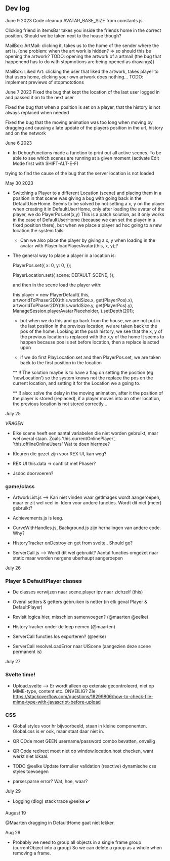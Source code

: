 ## Dev log

June 9 2023
Code cleanup AVATAR_BASE_SIZE from constants.js

Clicking friend in itemsBar takes you inside the friends home in the correct position. Should we be taken next to the house though?

MailBox: ArtMail: clicking it, takes us to the home of the sender where the art is. 
(one problem: when the art work is hidden? => so should this be opening the artwork? 
TODO: opening the artwork of a artmail (the bug that happenend has to do with stopmotions are being opened as drawings)) 

MailBox: Liked Art: clicking the user that liked the artwork, takes player to that users home, clicking your own artwork does nothing...
TODO: implement previews of stopmototions

June 7 2023
Fixed the bug that kept the location of the last user logged in and passed it on to the next user

Fixed the bug that when a position is set on a player, that the history is not always replaced when needed

Fixed the bug that the moving animation was too long when moving by dragging and causing a late update of the players position in the url, history and on the network

June 6 2023
- In DebugFunctions made a function to print out all active scenes. To be able to see which scenes are running at a given moment (activate Edit Mode first with SHIFT-ALT-E-F)

trying to find the cause of the bug that the server location is not loaded

May 30 2023
- Switching a Player to a different Location (scene) and placing them in a position in that scene was giving a bug with going back in the DefaultUserHome. Seems to be solved by not setting a x, y on the player when creating it in DefaultUserHome, only after loading the avatar of the player, we do PlayerPos.set(x,y)
This is a patch solution, as it only works in the case of DefaultUserHome (because we can set the player in a fixed position there), but when we place a player ad hoc going to a new location the system fails:
    - Can we also place the player by giving a x, y when loading in the avatar with Player.loadPlayerAvatar(this, x, y);?
- The general way to place a player in a location is: 

    PlayerPos.set({
      x: 0,
      y: 0,
    });

    PlayerLocation.set({
      scene: DEFAULT_SCENE,
    });

    and then in the scene load the player with:

    this.player = new PlayerDefault(
      this,
      artworldToPhaser2DX(this.worldSize.x, get(PlayerPos).x),
      artworldToPhaser2DY(this.worldSize.y, get(PlayerPos).y),
      ManageSession.playerAvatarPlaceholder,
    ).setDepth(201);

    * but when we do this and go back from the house, we are not put in the last position in the previous location, we are taken back to the pos of the home.
    Looking at the push history, we see that the x, y of the previous location is replaced with the x,y of the home
    It seems to happen because pos is set before location, then a replace is acted upon

    * if we do first PlayLocation.set and then PlayerPos.set, we are taken back to the first position in the location

    ** !! The solution maybe is to have a flag on setting the position (eg 'newLocation') so the system knows not the replace the pos on the current location, and setting it for the Location we a going to.

    ** !! also: solve the delay in the moving animation, after it the position of the player is stored (replaced), if a player moves into an other location, the previous location is not stored correctly... 


July 25

_VRAGEN_

- Elke scene heeft een aantal variabelen die niet worden gebruikt, maar wel overal staan. Zoals 'this.currentOnlinePlayer', 'this.offlineOnlineUsers' Wat te doen hiermee?

- Kleuren die gezet zijn voor REX UI, kan weg?
- REX UI this.data -> conflict met Phaser?

- Jsdoc doorvoeren?


### game/class

- ArtworkList.js --> Kan niet vinden waar getImages wordt aangeroepen, maar er zit wel veel in. Idem voor andere functies. Wordt dit niet (meer) gebruikt?

- Achievements.js is leeg. 

- CurveWithHandles.js, Background.js zijn herhalingen van andere code. Why?

- HistoryTracker onDestroy en get from svelte.. Should go?

- ServerCall.js --> Wordt dit wel gebruikt? Aantal functies omgezet naar static maar worden nergens uberhaupt aangeroepen



July 26

### Player & DefaultPlayer classes

- De classes verwijzen naar scene.player ipv naar zichzelf (this)
- Overal setters & getters gebruiken is netter (in elk geval Player & DefaultPlayer) 
- Revisit logica hier, misschien samenvoegen? (@maarten @eelke)



- HistoryTracker onder de loep nemen (@maarten)
- ServerCall functies los exporteren? (@eelke)
- ServerCall resolveLoadError naar UIScene (aangezien deze scene permanent is)




July 27

### Svelte time!

- Upload.svelte --> Er wordt alleen op extensie gecontroleerd, niet op MIME-type, content etc. ONVEILIG? ZIe https://stackoverflow.com/questions/18299806/how-to-check-file-mime-type-with-javascript-before-upload



### CSS 
- Global styles voor hr bijvoorbeeld, staan in kleine componenten. Global.css is er ook, maar staat daar niet in.

- QR COde moet GEEN username/password combo bevatten, onveilig

- QR Code redirect moet niet op window.location.host checken, want werkt niet lokaal. 

- TODO @eelke Update formulier validation (reactive) dynamische css styles toevoegen

- parser.parse error? Wat, hoe, waar?



July 29


- Logging (dlog) stack trace @eelke ✔️



August 19

@Maarten dragging in DefaultHome gaat niet lekker.




Aug 29
- Probably we need to group all objects in a single frame group (currentObject into a group)
So we can delete a group as a whole when removing a frame. 